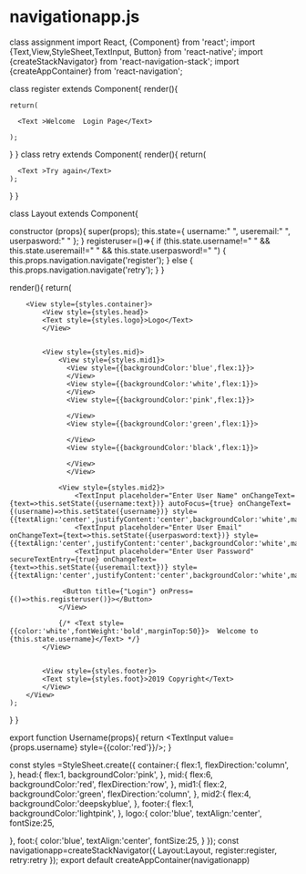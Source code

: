 # navigationapp.js
class assignment
import React, {Component} from 'react';
import {Text,View,StyleSheet,TextInput, Button} from 'react-native';
import {createStackNavigator} from 'react-navigation-stack';
import {createAppContainer} from 'react-navigation';

class register extends Component{
  render(){
    
    return(
      
      <Text >Welcome  Login Page</Text>
      
    );
  }
}
class retry extends Component{
  render(){
    return(
      
      <Text >Try again</Text>
    );
  }
}

 class Layout extends Component{

  constructor (props){
    super(props);
    this.state={
      username:" ",
      useremail:" ",
      userpasword:" "
      };
  }
  registeruser=()=>{
    if (this.state.username!=" "  && this.state.useremail!=" " && this.state.userpasword!=" ")
    {
      this.props.navigation.navigate('register');
    }
    else
    {
      this.props.navigation.navigate('retry');
    }
  }


  render(){
    return(

        <View style={styles.container}>
            <View style={styles.head}>
            <Text style={styles.logo}>Logo</Text>
            </View>


            <View style={styles.mid}>
                <View style={styles.mid1}>
                  <View style={{backgroundColor:'blue',flex:1}}>
                  </View>
                  <View style={{backgroundColor:'white',flex:1}}>
                  </View>
                  <View style={{backgroundColor:'pink',flex:1}}>
                    
                  </View>
                  <View style={{backgroundColor:'green',flex:1}}>
                    
                  </View>
                  <View style={{backgroundColor:'black',flex:1}}>
                    
                  </View>
                  </View>

                <View style={styles.mid2}>
                    <TextInput placeholder="Enter User Name" onChangeText={text=>this.setState({username:text})} autoFocus={true} onChangeText={(username)=>this.setState({username})} style={{textAlign:'center',justifyContent:'center',backgroundColor:'white',marginTop:50}}/>
                    <TextInput placeholder="Enter User Email" onChangeText={text=>this.setState({userpasword:text})} style={{textAlign:'center',justifyContent:'center',backgroundColor:'white',marginTop:50}}/>
                    <TextInput placeholder="Enter User Password" secureTextEntry={true} onChangeText={text=>this.setState({useremail:text})} style={{textAlign:'center',justifyContent:'center',backgroundColor:'white',marginTop:50}}/>
                   
                 <Button title={"Login"} onPress={()=>this.registeruser()}></Button>
                </View>

                {/* <Text style={{color:'white',fontWeight:'bold',marginTop:50}}>  Welcome to {this.state.username}</Text> */} 
            </View>


            <View style={styles.footer}>
            <Text style={styles.foot}>2019 Copyright</Text>
            </View>
        </View>
    );
  }
}

export function Username(props){
  return <TextInput value={props.username} style={{color:'red'}}/>;
}


const styles =StyleSheet.create({
  container:{
    flex:1,
    flexDirection:'column',
  },
  head:{
    flex:1,
    backgroundColor:'pink',
  },
  mid:{
    flex:6,
    backgroundColor:'red',
    flexDirection:'row',
  },
  mid1:{
    flex:2,
    backgroundColor:'green',
    flexDirection:'column',
  },
  mid2:{
    flex:4,
    backgroundColor:'deepskyblue',
  },
  footer:{
    flex:1,
    backgroundColor:'lightpink',
  },
  logo:{
    color:'blue',
    textAlign:'center',
    fontSize:25,

  },
  foot:{
    color:'blue',
    textAlign:'center',
    fontSize:25,
  }
});
const navigationapp=createStackNavigator({
  Layout:Layout,
  register:register,
  retry:retry
});
export default createAppContainer(navigationapp)
